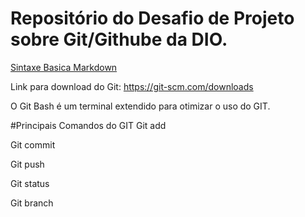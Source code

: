 # Repositório do Desafio de Projeto sobre Git/Githube da DIO.

[Sintaxe Basica Markdown](https://www.markdownguide.org/getting-started/)

Link para download do Git: https://git-scm.com/downloads

O Git Bash é um terminal extendido para otimizar o uso do GIT.

#Principais Comandos do GIT
Git add

Git commit

Git push

Git status

Git branch

